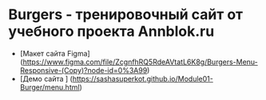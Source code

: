 # Burgers - тренировочный сайт от учебного проекта Annblok.ru

* [Макет сайта Figma] (https://www.figma.com/file/ZcgnfhRQ5RdeAVtatL6K8g/Burgers-Menu-Responsive-(Copy)?node-id=0%3A99)
* [Демо сайта ] (https://sashasuperkot.github.io/Module01-Burger/menu.html)